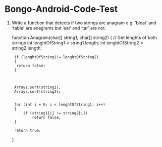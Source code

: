# Bongo-Android-Code-Test

1) Write a function that detects if two strings are anagram e.g. ‘bleat’ and ‘table’
are anagrams but ‘eat’ and ‘tar’ are not.

    function Anagram(char[] string1, char[] string2) 
    { 
        // Get lenghts of both strings 
        int lenghtOfString1 = string1.length; 
        int lenghtOfString2 = string2.length; 
  
        
        if (lenghtOfString1!= lenghtOfString2) 
        {
         return false; 
        }
           
  
        
        Arrays.sort(string1); 
        Arrays.sort(string2); 
        
  
        for (int i = 0; i < lenghtOfString1; i++) 
        {
            if (string1[i] != string2[i]) 
                return false; 
        }
         
        return true; 
        
    } 
  
